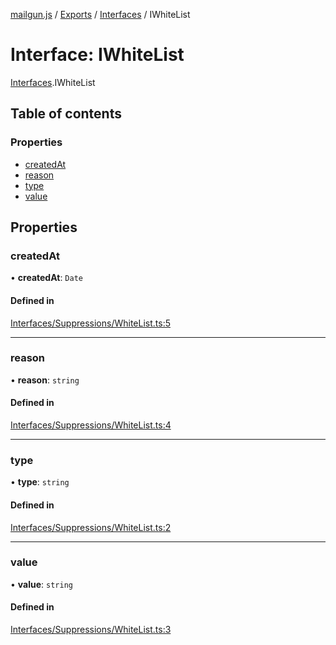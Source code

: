 [mailgun.js](../README.md) / [Exports](../modules.md) / [Interfaces](../modules/Interfaces.md) / IWhiteList

# Interface: IWhiteList

[Interfaces](../modules/Interfaces.md).IWhiteList

## Table of contents

### Properties

- [createdAt](Interfaces.IWhiteList.md#createdat)
- [reason](Interfaces.IWhiteList.md#reason)
- [type](Interfaces.IWhiteList.md#type)
- [value](Interfaces.IWhiteList.md#value)

## Properties

### createdAt

• **createdAt**: `Date`

#### Defined in

[Interfaces/Suppressions/WhiteList.ts:5](https://github.com/mailgun/mailgun.js/blob/9d7076d/lib/Interfaces/Suppressions/WhiteList.ts#L5)

___

### reason

• **reason**: `string`

#### Defined in

[Interfaces/Suppressions/WhiteList.ts:4](https://github.com/mailgun/mailgun.js/blob/9d7076d/lib/Interfaces/Suppressions/WhiteList.ts#L4)

___

### type

• **type**: `string`

#### Defined in

[Interfaces/Suppressions/WhiteList.ts:2](https://github.com/mailgun/mailgun.js/blob/9d7076d/lib/Interfaces/Suppressions/WhiteList.ts#L2)

___

### value

• **value**: `string`

#### Defined in

[Interfaces/Suppressions/WhiteList.ts:3](https://github.com/mailgun/mailgun.js/blob/9d7076d/lib/Interfaces/Suppressions/WhiteList.ts#L3)
